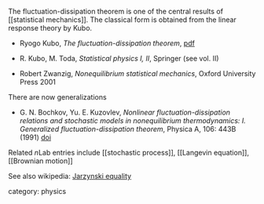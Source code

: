 The fluctuation-dissipation theorem is one of the central results of [[statistical mechanics]]. The classical form is obtained from the linear response theory by Kubo. 


* Ryogo Kubo, _The fluctuation-dissipation theorem_, [pdf](http://www.mrc-lmb.cam.ac.uk/genomes/madanm/balaji/kubo.pdf)

* R. Kubo, M. Toda, _Statistical physics I, II_, Springer (see vol. II)
* Robert Zwanzig, _Nonequilibrium statistical mechanics_, Oxford University Press 2001

There are now generalizations

* G. N. Bochkov, Yu. E. Kuzovlev, _Nonlinear fluctuation-dissipation relations and stochastic models in nonequilibrium thermodynamics: I. Generalized fluctuation-dissipation theorem_, Physica A, 106: 443B (1991) <a href="http://dx.doi.org/10.1016/0378-4371(81)90122-9">doi</a>

Related $n$Lab entries include [[stochastic process]], [[Langevin equation]], [[Brownian motion]]

See also wikipedia: [Jarzynski equality](https://en.wikipedia.org/wiki/Jarzynski_equality)

category: physics


